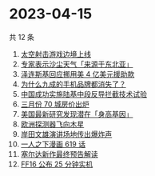 # 2023-04-15

共 12 条

<!-- BEGIN -->
<!-- 最后更新时间 Sat Apr 15 2023 16:08:19 GMT+0800 (China Standard Time) -->

1. [太空射击游戏边境上线](https://www.zhihu.com/search?q=%E5%A4%AA%E7%A9%BA%E5%B0%84%E5%87%BB%E6%B8%B8%E6%88%8F%E8%BE%B9%E5%A2%83%E4%B8%8A%E7%BA%BF)
1. [专家表示沙尘天气「来源于东北亚」](https://www.zhihu.com/search?q=%E4%B8%93%E5%AE%B6%E8%A1%A8%E7%A4%BA%E6%B2%99%E5%B0%98%E5%A4%A9%E6%B0%94%E3%80%8C%E6%9D%A5%E6%BA%90%E4%BA%8E%E4%B8%9C%E5%8C%97%E4%BA%9A%E3%80%8D)
1. [泽连斯基回应挪用美 4 亿美元援助款](https://www.zhihu.com/search?q=%E6%B3%BD%E8%BF%9E%E6%96%AF%E5%9F%BA%E5%9B%9E%E5%BA%94%E6%8C%AA%E7%94%A8%E7%BE%8E%204%20%E4%BA%BF%E7%BE%8E%E5%85%83%E6%8F%B4%E5%8A%A9%E6%AC%BE)
1. [为什么九成的手机品牌都消失了？](https://www.zhihu.com/search?q=%E4%B8%BA%E4%BB%80%E4%B9%88%E4%B9%9D%E6%88%90%E7%9A%84%E6%89%8B%E6%9C%BA%E5%93%81%E7%89%8C%E9%83%BD%E6%B6%88%E5%A4%B1%E4%BA%86%EF%BC%9F)
1. [中国成功实施陆基中段反导拦截技术试验](https://www.zhihu.com/search?q=%09%E4%B8%AD%E5%9B%BD%E6%88%90%E5%8A%9F%E5%AE%9E%E6%96%BD%E9%99%86%E5%9F%BA%E4%B8%AD%E6%AE%B5%E5%8F%8D%E5%AF%BC%E6%8B%A6%E6%88%AA%E6%8A%80%E6%9C%AF%E8%AF%95%E9%AA%8C)
1. [三月份 70 城房价出炉](https://www.zhihu.com/search?q=%E4%B8%89%E6%9C%88%E4%BB%BD%2070%20%E5%9F%8E%E6%88%BF%E4%BB%B7%E5%87%BA%E7%82%89)
1. [美国最新研究发现潜在「身高基因」](https://www.zhihu.com/search?q=%E7%BE%8E%E5%9B%BD%E6%9C%80%E6%96%B0%E7%A0%94%E7%A9%B6%E5%8F%91%E7%8E%B0%E6%BD%9C%E5%9C%A8%E3%80%8C%E8%BA%AB%E9%AB%98%E5%9F%BA%E5%9B%A0%E3%80%8D)
1. [欧洲探测器飞向木星](https://www.zhihu.com/search?q=%E6%AC%A7%E6%B4%B2%E6%8E%A2%E6%B5%8B%E5%99%A8%E9%A3%9E%E5%90%91%E6%9C%A8%E6%98%9F)
1. [岸田文雄演讲场地传出爆炸声](https://www.zhihu.com/search?q=%E5%B2%B8%E7%94%B0%E6%96%87%E9%9B%84%E6%BC%94%E8%AE%B2%E5%9C%BA%E5%9C%B0%E4%BC%A0%E5%87%BA%E7%88%86%E7%82%B8%E5%A3%B0)
1. [一人之下漫画 619 话](https://www.zhihu.com/search?q=%E4%B8%80%E4%BA%BA%E4%B9%8B%E4%B8%8B%E6%BC%AB%E7%94%BB%20619%20%E8%AF%9D)
1. [塞尔达新作最终预告解读](https://www.zhihu.com/search?q=%E5%A1%9E%E5%B0%94%E8%BE%BE%E6%96%B0%E4%BD%9C%E6%9C%80%E7%BB%88%E9%A2%84%E5%91%8A%E8%A7%A3%E8%AF%BB)
1. [FF16 公布 25 分钟实机](https://www.zhihu.com/search?q=FF16%20%E5%85%AC%E5%B8%83%2025%20%E5%88%86%E9%92%9F%E5%AE%9E%E6%9C%BA)

<!-- END -->
